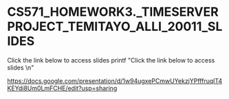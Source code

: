 # CS571_HOMEWORK3._TIMESERVERPROJECT_TEMITAYO_ALLI_20011_SLIDES
Click the link below to access slides
printf "Click the link below to access slides \n"

https://docs.google.com/presentation/d/1w94ugxePCmwUYekzjYPfffruqlT4KEYdi8Um0LmFCHE/edit?usp=sharing


